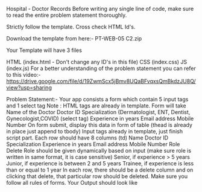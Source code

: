Hospital - Doctor Records
Before writing any single line of code, make sure to read the entire problem statement thoroughly.

Strictly follow the template. Cross check HTML Id's.

Download the template from here:- PT-WEB-05 C2.zip

Your Template will have 3 files

HTML (index.html - Don't change any ID's in this file)
CSS (index.css)
JS (index.js)
For a better understanding of the problem statement you can refer to this video:- https://drive.google.com/file/d/19ZwmScx5jBmv8UQaBFvqxsQmBkdzJU8Q/view?usp=sharing

Problem Statement:-
Your app consists a form which contain 5 input tags and 1 select tag
Note : HTML tags are already in template.
Form will take
Name of the Doctor
Doctor ID
Specialization (Dermatologist, ENT, Dentist, Gynecologist,COVID) (select tag)
Experience in years
Email address
Mobile Number
On form submit, display this data in form of table (thead is already in place just append to tbody)
Input tags already in template, just finish script part.
Each row should have 8 columns (td)
Name
Doctor ID
Specialization
Experience in years
Email address
Mobile Number
Role
Delete
Role should be given dynamically based on input (make sure role is written in same format, it is case sensitive)
Senior, if experience > 5 years
Junior, if experience is between 2 and 5 years
Trainee, if experience is less than or equal to 1 year
In each row, there should be a delete column and on clicking that delete, that particular row should be deleted.
Make sure you follow all rules of forms.
Your Output should look like
